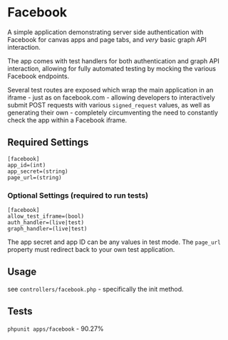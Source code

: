 # Facebook

A simple application demonstrating server side authentication with Facebook
for canvas apps and page tabs, and *very* basic graph API interaction.

The app comes with test handlers for both authentication and graph API interaction,
allowing for fully automated testing by mocking the various Facebook endpoints.

Several test routes are exposed which wrap the main application in an iframe -
just as on facebook.com - allowing developers to interactively submit POST requests
with various ```signed_request``` values, as well as generating their own - completely
circumventing the need to constantly check the app within a Facebook iframe.

## Required Settings

```
[facebook]
app_id=(int)
app_secret=(string)
page_url=(string)
```

### Optional Settings (required to run tests)

```
[facebook]
allow_test_iframe=(bool)
auth_handler=(live|test)
graph_handler=(live|test)
```

The app secret and app ID can be any values in test mode. The ```page_url``` property
must redirect back to your own test application.

## Usage

see ```controllers/facebook.php``` - specifically the init method.

## Tests

```phpunit apps/facebook``` - 90.27%

